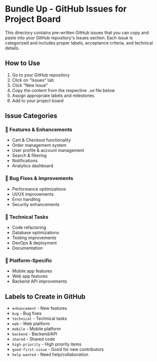 # Bundle Up - GitHub Issues for Project Board

This directory contains pre-written GitHub issues that you can copy and paste into your GitHub repository's Issues section. Each issue is categorized and includes proper labels, acceptance criteria, and technical details.

## How to Use

1. Go to your GitHub repository
2. Click on "Issues" tab
3. Click "New Issue"
4. Copy the content from the respective `.md` file below
5. Assign appropriate labels and milestones
6. Add to your project board

## Issue Categories

### 🚀 Features & Enhancements

- Cart & Checkout functionality
- Order management system
- User profile & account management
- Search & filtering
- Notifications
- Analytics dashboard

### 🐛 Bug Fixes & Improvements

- Performance optimizations
- UI/UX improvements
- Error handling
- Security enhancements

### 🔧 Technical Tasks

- Code refactoring
- Database optimizations
- Testing improvements
- DevOps & deployment
- Documentation

### 📱 Platform-Specific

- Mobile app features
- Web app features
- Backend API improvements

## Labels to Create in GitHub

- `enhancement` - New features
- `bug` - Bug fixes
- `technical` - Technical tasks
- `web` - Web platform
- `mobile` - Mobile platform
- `backend` - Backend/API
- `shared` - Shared code
- `high-priority` - High priority items
- `good-first-issue` - Good for new contributors
- `help-wanted` - Need help/collaboration
